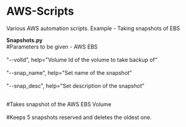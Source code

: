 # AWS-Scripts
Various AWS automation scripts. Example - Taking snapshots of EBS

<b>Snapshots.py</b>
<br>#Parameters to be given - AWS EBS</br>
<br>"--volId", help="Volume Id of the volume to take backup of"</br>
<br>"--snap_name",  help="Set name of the snapshot"</br>
<br>"--snap_desc", help="Set description of the snapshot"</br>

<br>#Takes snapshot of the AWS EBS Volume</br>
<br>#Keeps 5 snapshots reserved and deletes the oldest one.</br>
